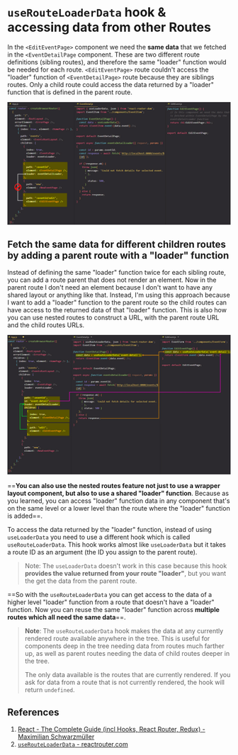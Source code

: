 # `useRouteLoaderData` hook & accessing data from other Routes

In the `<EditEventPage>` component we need the **same data** that we fetched in the `<EventDetailPage` component. These are two different route definitions (sibling routes), and therefore the same "loader" function would be needed for each route. `<EditEventPage>` route couldn't access the "loader" function of `<EventDetailPage>` route because they are siblings routes. Only a child route could access the data returned by a "loader" function that is defined in the parent route.

![useRouteLoaderData](../../img/useRouteLoaderData.jpg)

## Fetch the same data for different children routes by adding a parent route with a "loader" function

Instead of defining the same "loader" function twice for each sibling route, you can add a route parent that does not render an element. Now in the parent route I don't need an element because I don't want to have any shared layout or anything like that. Instead, I'm using this approach because I want to add a "loader" function to the parent route so the child routes can have access to the returned data of that "loader" function. This is also how you can use nested routes to construct a URL, with the parent route URL and the child routes URLs.

![useRouteLoaderData1](../../img/useRouteLoaderData1.jpg)

==**You can also use the nested routes feature not just to use a wrapper layout component, but also to use a shared "loader" function**. Because as you learned, you can access "loader" function data in any component that's on the same level or a lower level than the route where the "loader" function is added==.

To access the data returned by the "loader" function, instead of using `useLoaderData` you need to use a different hook which is called `useRouteLoaderData`. This hook works almost like `useLoaderData` but it takes a route ID as an argument (the ID you assign to the parent route).

> Note: The `useLoaderData` doesn't work in this case because this hook **provides the value returned from your route "loader"**, but you want the get the data from the parent route.

==So with the `useRouteLoaderData` you can get access to  the data of a higher level "loader" function from a route that doesn't have a "loader" function. Now you can reuse the same "loader" function across **multiple routes which all need the same data**==.

> **Note**: The `useRouteLoaderData` hook makes the data at any currently rendered route available anywhere in the tree. This is useful for components deep in the tree needing data from routes much farther up, as well as parent routes needing the data of child routes deeper in the tree.
>
> The only data available is the routes that are currently rendered. If you ask for data from a route that is not currently rendered, the hook will return `undefined`.

## References

1. [React - The Complete Guide (incl Hooks, React Router, Redux) - Maximilian Schwarzmüller](https://www.udemy.com/course/react-the-complete-guide-incl-redux/)
1. [`useRouteLoaderData` - reactrouter.com](https://reactrouter.com/en/main/hooks/use-route-loader-data)